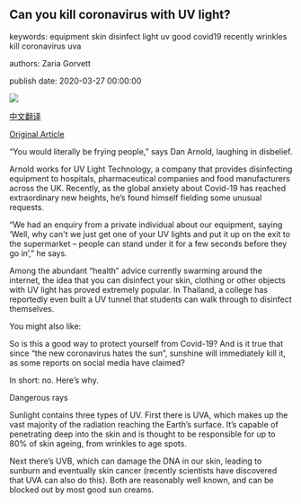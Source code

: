 ## Can you kill coronavirus with UV light?

keywords: equipment skin disinfect light uv good covid19 recently wrinkles kill coronavirus uva

authors: Zaria Gorvett

publish date: 2020-03-27 00:00:00

![](https://ichef.bbci.co.uk/wwfeatures/live/624_351/images/live/p0/87/xk/p087xkjn.jpg)

[中文翻译](Can%20you%20kill%20coronavirus%20with%20UV%20light%3F_zh.md)

[Original Article](https://www.bbc.com/future/article/20200327-can-you-kill-coronavirus-with-uv-light)

“You would literally be frying people,” says Dan Arnold, laughing in disbelief.

Arnold works for UV Light Technology, a company that provides disinfecting equipment to hospitals, pharmaceutical companies and food manufacturers across the UK. Recently, as the global anxiety about Covid-19 has reached extraordinary new heights, he’s found himself fielding some unusual requests.

“We had an enquiry from a private individual about our equipment, saying ‘Well, why can't we just get one of your UV lights and put it up on the exit to the supermarket – people can stand under it for a few seconds before they go in’,” he says.

Among the abundant “health” advice currently swarming around the internet, the idea that you can disinfect your skin, clothing or other objects with UV light has proved extremely popular. In Thailand, a college has reportedly even built a UV tunnel that students can walk through to disinfect themselves.

You might also like:

So is this a good way to protect yourself from Covid-19? And is it true that since “the new coronavirus hates the sun”, sunshine will immediately kill it, as some reports on social media have claimed?

In short: no. Here’s why.

Dangerous rays

Sunlight contains three types of UV. First there is UVA, which makes up the vast majority of the radiation reaching the Earth’s surface. It’s capable of penetrating deep into the skin and is thought to be responsible for up to 80% of skin ageing, from wrinkles to age spots.

Next there’s UVB, which can damage the DNA in our skin, leading to sunburn and eventually skin cancer (recently scientists have discovered that UVA can also do this). Both are reasonably well known, and can be blocked out by most good sun creams.